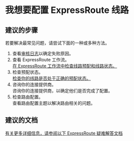 <properties
    pageTitle="I want to configure my ExpressRoute circuit"
    description="我想要配置 ExpressRoute 线路"
    service="microsoft.network"
    resource="expressroutecircuits"
    authors="kasparks"
    displayOrder="7"
    selfHelpType="resource"
    supportTopicIds=""
    resourceTags=""
    productPesIds=""
    cloudEnvironments="public"
/>


# 我想要配置 ExpressRoute 线路

## **建议的步骤**
若要解决最常见问题，请尝试下面的一种或多种方法。

1. 查看[审核日志](data-blade:Microsoft_Azure_Insights.AzureDiagnosticsBladeWithParameter)以确定失败原因。
2. 查看 ExpressRoute 工作流。<br>
[在 ExpressRoute 工作流中检查线路预配和线路状态。](https://azure.microsoft.com/documentation/articles/expressroute-workflows/)
3. 检查预配状态。<br>
[检查你的线路是否处于正确的预配状态。](https://azure.microsoft.com/documentation/articles/expressroute-workflows/#expressroute-circuit-provisioning-states)
4. 咨询你的连接提供商。<br>
咨询你的连接提供商，以确定他们是否完成了配置。
5. 检查路由配置。<br>
查看路由配置主题以解决路由相关的问题。

## **建议的文档**
[有关更多详细信息，请参阅以下 ExpressRoute 疑难解答文档](https://azure.microsoft.com/documentation/services/expressroute/)



<!--HONumber=Jun16_HO5-->


